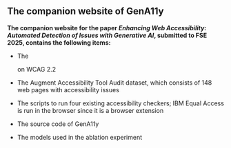 ## The companion website of GenA11y

**The companion website for the paper *Enhancing Web Accessibility: Automated Detection of Issues with Generative AI*, submitted to FSE 2025, contains the following items:**

- The 

  [study]: https://github.com/GenA11y/GenA11y/tree/main/WCAG%20Study

   on WCAG 2.2
- The Augment Accessibility Tool Audit dataset, which consists of 148 web pages with accessibility issues
- The scripts to run four existing accessibility checkers; IBM Equal Access is run in the browser since it is a browser extension
- The source code of GenA11y
- The models used in the ablation experiment
